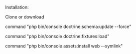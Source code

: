 Installation:

Clone or download

command "php bin/console doctrine:schema:update --force"

command "php bin/console doctrine:fixtures:load"

command "php bin/console assets:install web --symlink"


